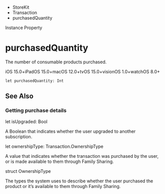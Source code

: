 

- StoreKit
- Transaction
-  purchasedQuantity 

Instance Property

# purchasedQuantity

The number of consumable products purchased.

iOS 15.0+iPadOS 15.0+macOS 12.0+tvOS 15.0+visionOS 1.0+watchOS 8.0+

``` source
let purchasedQuantity: Int
```

## See Also

### Getting purchase details

let isUpgraded: Bool

A Boolean that indicates whether the user upgraded to another subscription.

let ownershipType: Transaction.OwnershipType

A value that indicates whether the transaction was purchased by the user, or is made available to them through Family Sharing.

struct OwnershipType

The types the system uses to describe whether the user purchased the product or it’s available to them through Family Sharing.

